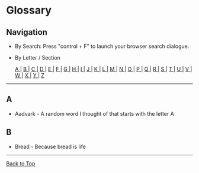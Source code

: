 # Glossary

## Navigation

* By Search: Press "control + F" to launch your browser search dialogue.
* By Letter / Section

    [ A ](#a) | [ B ](#b) | [ C ](#c) | [ D ](#d) | [ E ](#e) | [ F ](#f) | [ G ](#g) | [ H ](#h) | [ I ](#i) | [ J ](#j) | [ K ](#k) | [ L ](#l) | [ M ](#m) | [ N ](#n) | [ O ](#o) | [ P ](#p) | [ Q ](#q) | [ R ](#r) | [ S ](#s) | [ T ](#t) | [ U ](#u) | [ V ](#v) | [ W ](#w) | [ X ](#x) | [ Y ](#y) | [ Z ](#z)

---

## A
 - Aadvark - A random word I thought of that starts with the letter A

## B
 - Bread - Because bread is life

---

[Back to Top](#)
